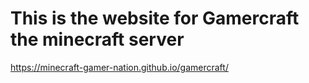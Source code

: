 # This is the website for Gamercraft the minecraft server
https://minecraft-gamer-nation.github.io/gamercraft/
